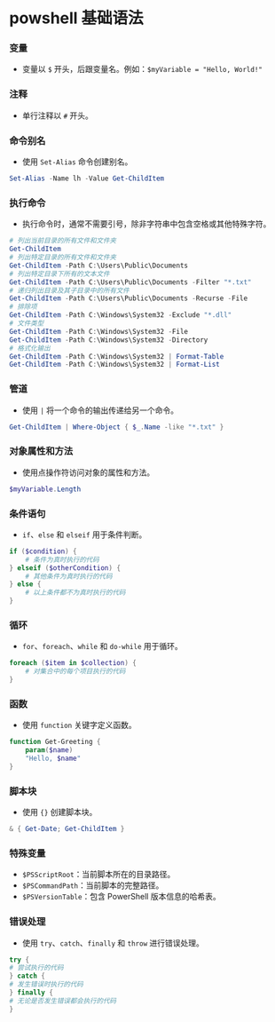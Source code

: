 # powshell 基础语法

### 变量
- 变量以 `$` 开头，后跟变量名。例如：`$myVariable = "Hello, World!"`

### 注释
- 单行注释以 `#` 开头。

### 命令别名
- 使用 `Set-Alias` 命令创建别名。
```powershell
Set-Alias -Name lh -Value Get-ChildItem
```

### 执行命令
- 执行命令时，通常不需要引号，除非字符串中包含空格或其他特殊字符。
```powershell
# 列出当前目录的所有文件和文件夹
Get-ChildItem
# 列出特定目录的所有文件和文件夹
Get-ChildItem -Path C:\Users\Public\Documents
# 列出特定目录下所有的文本文件
Get-ChildItem -Path C:\Users\Public\Documents -Filter "*.txt"
# 递归列出目录及其子目录中的所有文件
Get-ChildItem -Path C:\Users\Public\Documents -Recurse -File
# 排除项
Get-ChildItem -Path C:\Windows\System32 -Exclude "*.dll"
# 文件类型
Get-ChildItem -Path C:\Windows\System32 -File
Get-ChildItem -Path C:\Windows\System32 -Directory
# 格式化输出
Get-ChildItem -Path C:\Windows\System32 | Format-Table
Get-ChildItem -Path C:\Windows\System32 | Format-List
```
### 管道
- 使用 `|` 将一个命令的输出传递给另一个命令。
```powershell
Get-ChildItem | Where-Object { $_.Name -like "*.txt" }
```

### 对象属性和方法
- 使用点操作符访问对象的属性和方法。
```powershell
$myVariable.Length
```

### 条件语句
- `if`、`else` 和 `elseif` 用于条件判断。
```powershell
if ($condition) {
    # 条件为真时执行的代码
} elseif ($otherCondition) {
    # 其他条件为真时执行的代码
} else {
    # 以上条件都不为真时执行的代码
}
```
### 循环
- `for`、`foreach`、`while` 和 `do-while` 用于循环。
```powershell
foreach ($item in $collection) {
    # 对集合中的每个项目执行的代码
}
```

### 函数
- 使用 `function` 关键字定义函数。
```powershell
function Get-Greeting {
    param($name)
    "Hello, $name"
}
```

### 脚本块
- 使用 `{}` 创建脚本块。
```powershell
& { Get-Date; Get-ChildItem }
```

### 特殊变量
- `$PSScriptRoot`：当前脚本所在的目录路径。
- `$PSCommandPath`：当前脚本的完整路径。
- `$PSVersionTable`：包含 PowerShell 版本信息的哈希表。

### 错误处理
- 使用 `try`、`catch`、`finally` 和 `throw` 进行错误处理。

```powershell
try {
# 尝试执行的代码
} catch {
# 发生错误时执行的代码
} finally {
# 无论是否发生错误都会执行的代码
}
```